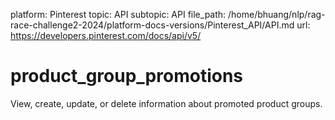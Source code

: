 platform: Pinterest
topic: API
subtopic: API
file_path: /home/bhuang/nlp/rag-race-challenge2-2024/platform-docs-versions/Pinterest_API/API.md
url: https://developers.pinterest.com/docs/api/v5/

# [](#tag/product_group_promotions)product\_group\_promotions

View, create, update, or delete information about promoted product groups.